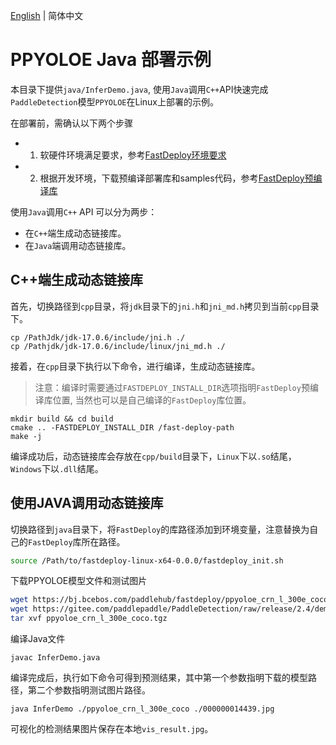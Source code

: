 [English](README.md) | 简体中文
# PPYOLOE Java 部署示例

本目录下提供`java/InferDemo.java`, 使用`Java`调用`C++`API快速完成`PaddleDetection`模型`PPYOLOE`在Linux上部署的示例。

在部署前，需确认以下两个步骤

- 1. 软硬件环境满足要求，参考[FastDeploy环境要求](../../../../../docs/cn/build_and_install/download_prebuilt_libraries.md)
- 2. 根据开发环境，下载预编译部署库和samples代码，参考[FastDeploy预编译库](../../../../../docs/cn/build_and_install/download_prebuilt_libraries.md)



使用`Java`调用`C++` API 可以分为两步：

* 在`C++`端生成动态链接库。
* 在`Java`端调用动态链接库。

## C++端生成动态链接库
首先，切换路径到`cpp`目录，将`jdk`目录下的`jni.h`和`jni_md.h`拷贝到当前`cpp`目录下。
```shell
cp /PathJdk/jdk-17.0.6/include/jni.h ./
cp /Pathjdk/jdk-17.0.6/include/linux/jni_md.h ./
```

接着，在`cpp`目录下执行以下命令，进行编译，生成动态链接库。
> 注意：编译时需要通过`FASTDEPLOY_INSTALL_DIR`选项指明`FastDeploy`预编译库位置, 当然也可以是自己编译的`FastDeploy`库位置。
```shell
mkdir build && cd build
cmake .. -FASTDEPLOY_INSTALL_DIR /fast-deploy-path
make -j
```
编译成功后，动态链接库会存放在`cpp/build`目录下，`Linux`下以`.so`结尾，`Windows`下以`.dll`结尾。

## 使用JAVA调用动态链接库
切换路径到`java`目录下，将`FastDeploy`的库路径添加到环境变量，注意替换为自己的`FastDeploy`库所在路径。
```bash
source /Path/to/fastdeploy-linux-x64-0.0.0/fastdeploy_init.sh
```

下载PPYOLOE模型文件和测试图片
```bash
wget https://bj.bcebos.com/paddlehub/fastdeploy/ppyoloe_crn_l_300e_coco.tgz
wget https://gitee.com/paddlepaddle/PaddleDetection/raw/release/2.4/demo/000000014439.jpg
tar xvf ppyoloe_crn_l_300e_coco.tgz
```

编译Java文件
```shell
javac InferDemo.java
```

编译完成后，执行如下命令可得到预测结果，其中第一个参数指明下载的模型路径，第二个参数指明测试图片路径。
```shell
java InferDemo ./ppyoloe_crn_l_300e_coco ./000000014439.jpg
```
可视化的检测结果图片保存在本地`vis_result.jpg`。

